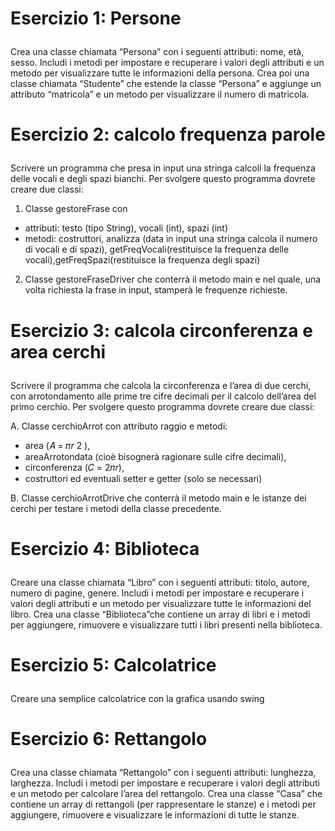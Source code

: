 # <p align="">Esercizio 1: Persone</p>
  
Crea una classe chiamata “Persona” con i seguenti attributi: nome, età, sesso. Includi i metodi per impostare e recuperare i valori degli attributi e un metodo per visualizzare tutte le informazioni della persona. Crea poi una classe chiamata “Studente” che estende la classe “Persona” e aggiunge un attributo “matricola” e un metodo per visualizzare il numero di matricola.
    

# <p align="">Esercizio 2: calcolo frequenza parole</p>
  
Scrivere un programma che presa in input una stringa calcoli la frequenza delle
vocali e degli spazi bianchi. Per svolgere questo programma dovrete creare due
classi:

1. Classe gestoreFrase con

-  attributi: testo (tipo String), vocali (int), spazi (int)
-  metodi: costruttori, analizza (data in input una stringa calcola il numero di vocali e di spazi), getFreqVocali(restituisce la frequenza delle vocali),getFreqSpazi(restituisce la frequenza degli spazi)

2. Classe gestoreFraseDriver che conterrà il metodo main e nel quale, una volta richiesta la frase in input, stamperà le frequenze richieste. 
    

# <p align="">Esercizio 3: calcola circonferenza e area cerchi</p>
  
Scrivere il programma che calcola la circonferenza e l’area di due cerchi, con
arrotondamento alle prime tre cifre decimali per il calcolo dell’area del primo
cerchio. Per svolgere questo programma dovrete creare due classi:

A. Classe cerchioArrot con attributo raggio e metodi:

- area (𝐴 = 𝜋𝑟 2 ),
- areaArrotondata (cioè bisognerà ragionare sulle cifre decimali),
- circonferenza (𝐶 = 2𝜋𝑟),
- costruttori ed eventuali setter e getter (solo se necessari)

B. Classe cerchioArrotDrive che conterrà il metodo main e le istanze dei cerchi
per testare i metodi della classe precedente. 
    

# <p align="">Esercizio 4: Biblioteca</p>
  
Creare una classe chiamata “Libro” con i seguenti attributi: titolo, autore, numero di pagine, genere.
Includi i metodi per impostare e recuperare i valori degli attributi e un metodo per visualizzare
tutte le informazioni del libro. Crea una classe “Biblioteca”che contiene
un array di libri e i metodi per aggiungere, rimuovere e visualizzare tutti i libri presenti nella biblioteca.
    

# <p align="">Esercizio 5: Calcolatrice</p>
  
Creare una semplice calcolatrice con la grafica usando swing


# <p align="">Esercizio 6: Rettangolo</p>
  
Crea una classe chiamata “Rettangolo” con i seguenti attributi: lunghezza, larghezza. Includi i metodi per impostare e recuperare i valori degli attributi e un metodo per calcolare l’area del rettangolo. Crea una classe “Casa” che contiene un array di rettangoli (per rappresentare le stanze) e i metodi per aggiungere, rimuovere e visualizzare le informazioni di tutte le stanze.
    
